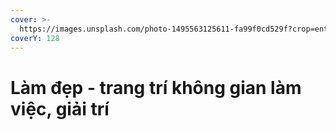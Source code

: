 ```yaml
---
cover: >-
  https://images.unsplash.com/photo-1495563125611-fa99f0cd529f?crop=entropy&cs=srgb&fm=jpg&ixid=M3wxOTcwMjR8MHwxfHNlYXJjaHwxfHxBbWJpbGlnaHR8ZW58MHx8fHwxNzE2Nzk5MDg0fDA&ixlib=rb-4.0.3&q=85
coverY: 128
---
```


# Làm đẹp - trang trí không gian làm việc, giải trí

